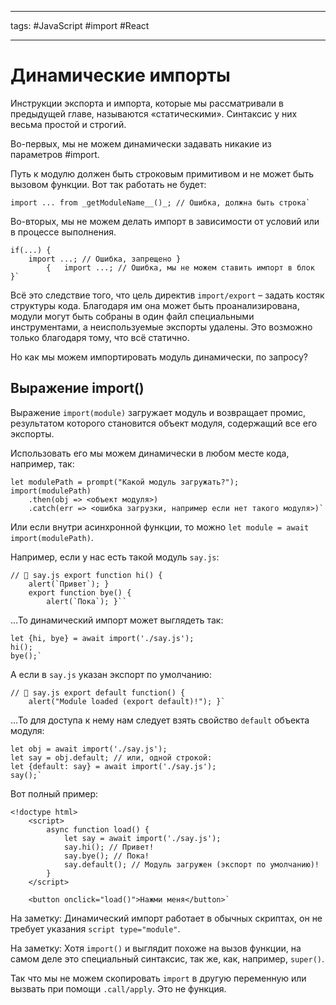 ____

tags: #JavaScript #import #React 

_____

# Динамические импорты

Инструкции экспорта и импорта, которые мы рассматривали в предыдущей главе, называются «статическими». Синтаксис у них весьма простой и строгий.

Во-первых, мы не можем динамически задавать никакие из параметров #import.

Путь к модулю должен быть строковым примитивом и не может быть вызовом функции. Вот так работать не будет:
~~~
import ... from _getModuleName__()_; // Ошибка, должна быть строка`
~~~
Во-вторых, мы не можем делать импорт в зависимости от условий или в процессе выполнения.
~~~
if(...) {   
	import ...; // Ошибка, запрещено }  
		{   import ...; // Ошибка, мы не можем ставить импорт в блок }`
~~~
Всё это следствие того, что цель директив `import/export` – задать костяк структуры кода. Благодаря им она может быть проанализирована, модули могут быть собраны в один файл специальными инструментами, а неиспользуемые экспорты удалены. Это возможно только благодаря тому, что всё статично.

Но как мы можем импортировать модуль динамически, по запросу?

## Выражение import()

Выражение `import(module)` загружает модуль и возвращает промис, результатом которого становится объект модуля, содержащий все его экспорты.

Использовать его мы можем динамически в любом месте кода, например, так:
~~~
let modulePath = prompt("Какой модуль загружать?");  
import(modulePath)   
	.then(obj => <объект модуля>)   
	.catch(err => <ошибка загрузки, например если нет такого модуля>)`
~~~
Или если внутри асинхронной функции, то можно `let module = await import(modulePath)`.

Например, если у нас есть такой модуль `say.js`:
~~~
// 📁 say.js export function hi() {   
	alert(`Привет`); }  
	export function bye() {   
		alert(`Пока`); }``
~~~
…То динамический импорт может выглядеть так:
~~~
let {hi, bye} = await import('./say.js');  
hi(); 
bye();`
~~~
А если в `say.js` указан экспорт по умолчанию:
~~~
// 📁 say.js export default function() {   
	alert("Module loaded (export default)!"); }`
~~~
…То для доступа к нему нам следует взять свойство `default` объекта модуля:
~~~
let obj = await import('./say.js'); 
let say = obj.default; // или, одной строкой: 
let {default: say} = await import('./say.js');  
say();`
~~~
Вот полный пример:
~~~
<!doctype html> 
	<script>   
		async function load() {     
			let say = await import('./say.js');     
			say.hi(); // Привет!     
			say.bye(); // Пока!     
			say.default(); // Модуль загружен (экспорт по умолчанию)!   
		} 
	</script> 
	
	<button onclick="load()">Нажми меня</button>`
~~~

На заметку:
Динамический импорт работает в обычных скриптах, он не требует указания `script type="module"`.

На заметку:
Хотя `import()` и выглядит похоже на вызов функции, на самом деле это специальный синтаксис, так же, как, например, `super()`.

Так что мы не можем скопировать `import` в другую переменную или вызвать при помощи `.call/apply`. Это не функция.